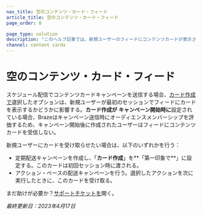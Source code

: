 ```yaml
---
nav_title: 空のコンテンツ・カード・フィード
article_title: 空のコンテンツ・カード・フィード
page_order: 0

page_type: solution
description: "このヘルプ記事では、新規ユーザーのフィードにコンテンツカードが表示されない理由と、この問題を解決する方法について説明する。"
channel: content cards
---
```


# 空のコンテンツ・カード・フィード

スケジュール配信でコンテンツカードキャンペーンを送信する場合、[カード作成で]({{site.baseurl}}/user_guide/message_building_by_channel/content_cards/create/card_creation/#overview)選択したオプションは、新規ユーザーが最初のセッションでフィードにカードを表示するかどうかに影響する。**カード作成が** **キャンペーン開始時に**設定されている場合、Brazeはキャンペーン送信時にオーディエンスメンバーシップを評価するため、キャンペーン開始後に作成されたユーザーはフィードにコンテンツカードを受信しない。

新規ユーザーにカードを受け取らせたい場合は、以下のいずれかを行う：

- 定期配送キャンペーンを作成し、「**カード作成**」を**「第一印象で**」に設定する。このカードは初回セッション時に渡される。
- アクション・ベースの配送キャンペーンを行う。選択したアクションを次に実行したときに、このカードを受け取る。

まだ助けが必要か？[サポートチケットを]({{site.baseurl}}/braze_support/)開く。

_最終更新日：2023年4月17日_
